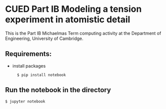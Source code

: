 # CUED Part IB Modeling a tension experiment in atomistic detail

This is the Part IB Michaelmas Term computing activity at the Department of Engineering, University of Cambridge.

## Requirements:
- install packages
	
	    $ pip install notebook

## Run the notebook in the directory

	$ jupyter notebook

